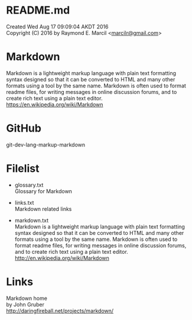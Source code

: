 # README.md  
Created Wed Aug 17 09:09:04 AKDT 2016  
Copyright (C) 2016 by Raymond E. Marcil &lt;marcilr@gmail.com&gt; 

# Markdown
Markdown is a lightweight markup language with plain text formatting syntax
designed so that it can be converted to HTML and many other formats using a
tool by the same name.  Markdown is often used to format readme files, for
writing messages in online discussion forums, and to create rich text using a
plain text editor.
https://en.wikipedia.org/wiki/Markdown


# GitHub
git-dev-lang-markup-markdown


Filelist  
========  
* glossary.txt  
Glossary for Markdown  

* links.txt  
Markdown related links

* markdown.txt  
Markdown is a lightweight markup language with plain text formatting syntax
designed so that it can be converted to HTML and many other formats using a
tool by the same name.  Markdown is often used to format readme files, for
writing messages in online discussion forums, and to create rich text using a
plain text editor.  
http://en.wikipedia.org/wiki/Markdown

Links  
=====  
Markdown home  
by John Gruber  
http://daringfireball.net/projects/markdown/  

